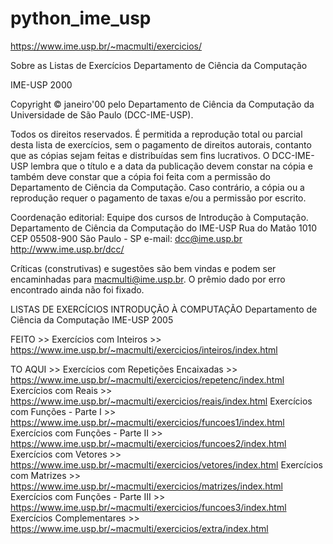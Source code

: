 # python_ime_usp

https://www.ime.usp.br/~macmulti/exercicios/

Sobre as Listas de Exercícios
Departamento de Ciência da Computação

IME-USP    2000

Copyright © janeiro'00 pelo Departamento de Ciência da Computação da Universidade de São Paulo (DCC-IME-USP).

Todos os direitos reservados. É permitida a reprodução total ou parcial desta lista de exercícios, sem o pagamento de direitos autorais, contanto que as cópias sejam feitas e distribuídas sem fins lucrativos. O DCC-IME-USP lembra que o título e a data da publicação devem constar na cópia e também deve constar que a cópia foi feita com a permissão do Departamento de Ciência da Computação. Caso contrário, a cópia ou a reprodução requer o pagamento de taxas e/ou a permissão por escrito.

Coordenação editorial: Equipe dos cursos de Introdução à Computação.
Departamento de Ciência da Computação do IME-USP
Rua do Matão 1010
CEP 05508-900 São Paulo - SP
e-mail: dcc@ime.usp.br
http://www.ime.usp.br/dcc/
 

Críticas (construtivas) e sugestões são bem vindas e podem ser encaminhadas para macmulti@ime.usp.br. O prêmio dado por erro encontrado ainda não foi fixado.

LISTAS DE EXERCÍCIOS
INTRODUÇÃO À COMPUTAÇÃO
Departamento de Ciência da Computação
IME-USP     2005

FEITO >> Exercícios com Inteiros >> https://www.ime.usp.br/~macmulti/exercicios/inteiros/index.html

TO AQUI >> Exercícios com Repetições Encaixadas >> https://www.ime.usp.br/~macmulti/exercicios/repetenc/index.html
Exercícios com Reais >> https://www.ime.usp.br/~macmulti/exercicios/reais/index.html
Exercícios com Funções - Parte I >> https://www.ime.usp.br/~macmulti/exercicios/funcoes1/index.html
Exercícios com Funções - Parte II >> https://www.ime.usp.br/~macmulti/exercicios/funcoes2/index.html
Exercícios com Vetores >> https://www.ime.usp.br/~macmulti/exercicios/vetores/index.html
Exercícios com Matrizes >> https://www.ime.usp.br/~macmulti/exercicios/matrizes/index.html
Exercícios com Funções - Parte III >> https://www.ime.usp.br/~macmulti/exercicios/funcoes3/index.html
Exercícios Complementares >> https://www.ime.usp.br/~macmulti/exercicios/extra/index.html


